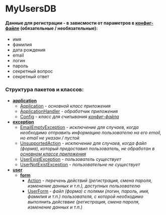 # MyUsersDB
#### Данные для регистрации - в зависмости от параметров в [конфиг-файле](src/main/resources/config.json) (обязательные / необязательные):
- имя
- фамилия
- дата рождения
- email
- логин 
- пароль
- секретный вопрос
- секретный ответ

### Структура пакетов и классов:
- **[application](src/main/java/com/itvdn/myUsersDB/petrov/application)**
   - [Application](src/main/java/com/itvdn/myUsersDB/petrov/application/Application.java) - *основной класс приложения*
   - [ApplicationHandler](src/main/java/com/itvdn/myUsersDB/petrov/application/ApplicationHandler.java) - *обработчик приложения*
   - [Config](src/main/java/com/itvdn/myUsersDB/petrov/application/Config.java) - *класс для считывания [конфиг-файла](src/main/resources/config.json)*
- **[exception](src/main/java/com/itvdn/myUsersDB/petrov/exception)**
   - [EmailEmptyException](src/main/java/com/itvdn/myUsersDB/petrov/exception/EmailEmptyException.java) - *исключение для случаев, когда необходимо отправить информацию пользователю на его email, но email не указан / пустой*
   - [UnsupportedAction](src/main/java/com/itvdn/myUsersDB/petrov/exception/UnsupportedAction.java) - *исключение для случаев, когда файл (форма), который предоставил пользователь, не обработан в [основном классе приложения](src/main/java/com/itvdn/myUsersDB/petrov/application/Application.java)*
   - [UserExistException](src/main/java/com/itvdn/myUsersDB/petrov/exception/UserExistException.java) - *пользователь существует*
   - [UserNotExistException](src/main/java/com/itvdn/myUsersDB/petrov/exception/UserNotExistException.java) - *пользовательне не существует*
- **[user](src/main/java/com/itvdn/myUsersDB/petrov/user)**
   - **[form](src/main/java/com/itvdn/myUsersDB/petrov/user/form)**
     - [Action](src/main/java/com/itvdn/myUsersDB/petrov/user/form/Action.java) - *перечень действий (регистрация, смена пароля, изменение данных и т.п.), доступных пользователю*
     - [UserForm](src/main/java/com/itvdn/myUsersDB/petrov/user/form/UserForm.java) - *файл (форма) с полями (логин, пароль, имя, фамилия и т.п.) пользователя, с которой необходимо выполнить действвие (регистрация, смена пароля, изменение данных и т.п.)*